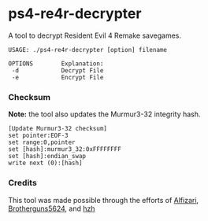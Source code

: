 # ps4-re4r-decrypter

A tool to decrypt Resident Evil 4 Remake savegames.

```
USAGE: ./ps4-re4r-decrypter [option] filename

OPTIONS        Explanation:
 -d            Decrypt File
 -e            Encrypt File
```

### Checksum

**Note:** the tool also updates the Murmur3-32 integrity hash.

```
[Update Murmur3-32 checksum]
set pointer:EOF-3
set range:0,pointer
set [hash]:murmur3_32:0xFFFFFFFF
set [hash]:endian_swap
write next (0):[hash]
```

### Credits

This tool was made possible through the efforts of [Alfizari](https://github.com/alfizari), [Brotherguns5624](https://github.com/Brotherguns5624), and [hzh](https://github.com/hzhreal/)
